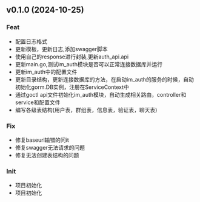 
<a name="v0.1.0"></a>
## v0.1.0 (2024-10-25)

### Feat

* 配置日志格式
* 更新模板，更新日志,添加swagger脚本
* 使用自己的response进行封装,更新auth_api.api
* 更新main.go,测试im_auth模块是否可以正常连接数据库并运行
* 更新im_auth中的配置文件
* 更新目录结构，更新连接数据库的方法，在启动im_auth的服务的时候，自动初始化gorm.DB实例，注册在ServiceContext中
* 通过goctl api文件初始化im_auth模块，自动生成相关路由，controller和service和配置文件
* 编写各级表结构(用户表，群组表，信息表，验证表，聊天表)

### Fix

* 修复baseurl输错的问it
* 修复swagger无法请求的问题
* 修复无法创建表结构的问题

### Init

* 项目初始化
* 项目初始化

